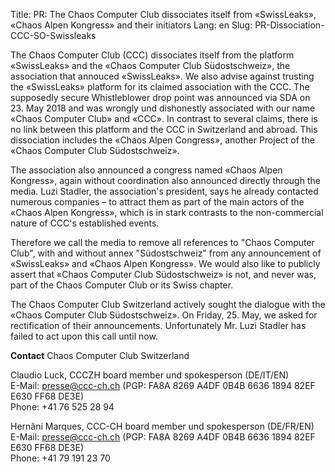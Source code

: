 Title: PR: The Chaos Computer Club dissociates itself from «SwissLeaks», «Chaos Alpen Kongress» and their initiators
Lang: en
Slug: PR-Dissociation-CCC-SO-Swissleaks

The Chaos Computer Club (CCC) dissociates itself from the platform «SwissLeaks» and the «Chaos Computer Club Südostschweiz», the association that annouced «SwissLeaks». We also advise against trusting the «SwissLeaks» platform for its claimed association with the CCC. The supposedly secure Whistleblower drop point was announced via SDA on 23. May 2018 and was wrongly und dishonestly associated with our name «Chaos Computer Club» and «CCC». In contrast to several claims, there is no link between this platform and the CCC in Switzerland and abroad. This dissociation includes the «Chaos Alpen Congress», another Project of the «Chaos Computer Club Südostschweiz».

The association also announced a congress named «Chaos Alpen Kongress», again without coordination also announced directly through the media. Luzi Stadler, the association's president, says he already contacted numerous companies – to attract them as part of the main actors of the «Chaos Alpen Kongress», which is in stark contrasts to the non-commercial nature of CCC's established events.

Therefore we call the media to remove all references to "Chaos Computer Club", with and without annex "Südostschweiz" from any announcement of «SwissLeaks» and «Chaos Alpen Kongress». We would also like to publicly assert that «Chaos Computer Club Südostschweiz» is not, and never was, part of the Chaos Computer Club or its Swiss chapter.

The Chaos Computer Club Switzerland actively sought the dialogue with the «Chaos Computer Club Südostschweiz». On Friday, 25. May, we asked for rectification of their announcements. Unfortunately Mr. Luzi Stadler has failed to act upon this call until now.

**Contact**
Chaos Computer Club Switzerland

Claudio Luck, CCCZH board member und spokesperson (DE/IT/EN)  
E-Mail: presse@ccc-ch.ch (PGP: FA8A 8269 A4DF 0B4B 6636 1894 82EF E630 FF68 DE3E)  
Phone: +41 76 525 28 94

Hernâni Marques, CCC-CH board member und spokesperson (DE/FR/EN)  
E-Mail: presse@ccc-ch.ch (PGP: FA8A 8269 A4DF 0B4B 6636 1894 82EF E630 FF68 DE3E)  
Phone: +41 79 191 23 70
